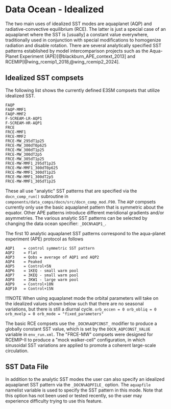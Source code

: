 # Data Ocean - Idealized

The two main uses of idealized SST modes are aquaplanet (AQP) and radiative-convective equilibrium (RCE). The latter is just a special case of an aquaplanet where the SST is [usually] a constant value everywhere, traditionally used in conjunction with special modifications to homogenize radiation and disable rotation. There are several analytically specified SST patterns established by model intercomparison projects such as the Aqua-Planet Experiment (APE)[@blackburn_APE_context_2013] and RCEMIP[@wing_rcemip1_2018,@wing_rcemip2_2024].

## Idealized SST compsets

The following list shows the currently defined E3SM compsets that utilize idealized SST.

```
FAQP
FAQP-MMF1
FAQP-MMF2
F-SCREAM-LR-AQP1
F-SCREAM-HR-AQP1
FRCE
FRCE-MMF1
FRCE-MMF2
FRCE-MW_295dT1p25
FRCE-MW_300dT0p625
FRCE-MW_300dT1p25
FRCE-MW_300dT2p5
FRCE-MW_305dT1p25
FRCE-MW-MMF1_295dT1p25
FRCE-MW-MMF1_300dT0p625
FRCE-MW-MMF1_300dT1p25
FRCE-MW-MMF1_300dT2p5
FRCE-MW-MMF1_305dT1p25
```

These all use "analytic" SST patterns that are specified via the `docn_comp_run()` subroutine in `components/data_comps/docn/src/docn_comp_mod.F90`. The `AQP` compsets currently only use the basic aquaplanet pattern that is symmetric about the equator. Other APE patterns introduce different meridional gradients and/or asymmetries. The various analytic SST patterns can be selected by changing the data ocean specifier: `_DOCN%AQP1_`. 

The first 10 analytic aquaplanet SST patterns correspond to the aqua-planet experiment (APE) protocol as follows

```
AQP1    = control symmetric SST pattern
AQP2    = Flat
AQP3    = Qobs = average of AQP1 and AQP2
AQP4    = Peaked
AQP5    = Control+5N
AQP6    = 1KEQ - small warm pool
AQP7    = 3KEQ - small warm pool
AQP8    = 3KW1 - large warm pool
AQP9    = Control+10N
AQP10   = Control+15N
```

!!!NOTE
    When using aquaplanet mode the orbital parameters will take on the idealized values shown below such that there are no seasonal variations, but there is still a diurnal cycle.
    ```
    orb_eccen = 0
    orb_obliq = 0
    orb_mvelp = 0
    orb_mode = "fixed_parameters"
    ```

The basic RCE compsets use the `_DOCN%AQPCONST_` modifier to produce a globally constant SST value, which is set by the `DOCN_AQPCONST_VALUE` variable in `env_run.xml`. The "FRCE-MW" compsets were designed for RCEMIP-II to produce a "mock walker-cell" configuration, in which sinusoidal SST variations are applied to promote a coherent large-scale circulation.

## SST Data File

In addition to the analytic SST modes the user can also specify an idealized aquaplanet SST pattern via the `_DOCN%AQPFILE_` option. The `aquapfile` namelist variable is used to specify the SST pattern in this mode. Note that this option has not been used or tested recently, so the user may experience difficulty trying to use this feature.
